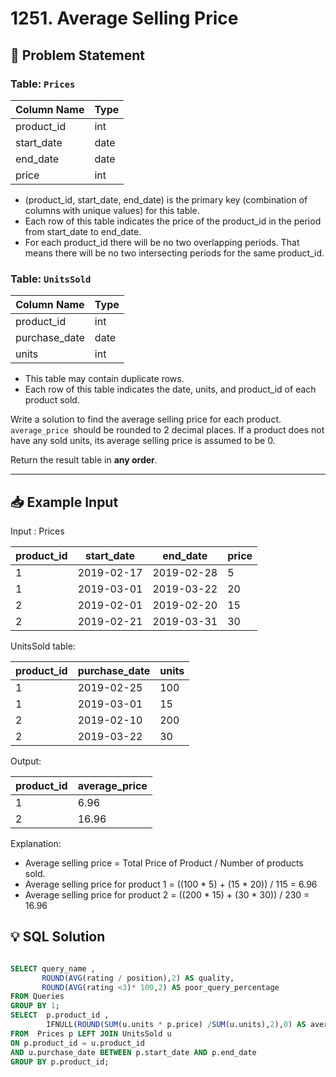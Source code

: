 

# 1251. Average Selling Price

## 📝 Problem Statement

### Table: `Prices`


| Column Name   | Type    |
|---------------|---------|
| product_id    | int     |
| start_date    | date    |
| end_date      | date    |
| price         | int     |

 - (product_id, start_date, end_date) is the primary key (combination of columns with unique values) for this table.
 - Each row of this table indicates the price of the product_id in the period from start_date to end_date.
 - For each product_id there will be no two overlapping periods. That means there will be no two intersecting periods for the same product_id.
 

### Table: `UnitsSold`

| Column Name   | Type    |
|---------------|---------|
| product_id    | int     |
| purchase_date | date    |
| units         | int     |

 - This table may contain duplicate rows.
 - Each row of this table indicates the date, units, and product_id of each product sold. 
 
Write a solution to find the average selling price for each product. `average_price `should be rounded to 2 decimal places. If a product does not have any sold units, its average selling price is assumed to be 0.

Return the result table in **any order**.

---

## 📥 Example Input

Input : Prices 

| product_id | start_date | end_date   | price  |
|------------|------------|------------|--------|
| 1          | 2019-02-17 | 2019-02-28 | 5      |
| 1          | 2019-03-01 | 2019-03-22 | 20     |
| 2          | 2019-02-01 | 2019-02-20 | 15     |
| 2          | 2019-02-21 | 2019-03-31 | 30     |

UnitsSold table:

| product_id | purchase_date | units |
|------------|---------------|-------|
| 1          | 2019-02-25    | 100   |
| 1          | 2019-03-01    | 15    |
| 2          | 2019-02-10    | 200   |
| 2          | 2019-03-22    | 30    |


Output: 

| product_id | average_price |
|------------|---------------|
| 1          | 6.96          |
| 2          | 16.96         |


Explanation: 
 - Average selling price = Total Price of Product / Number of products sold.
 - Average selling price for product 1 = ((100 * 5) + (15 * 20)) / 115 = 6.96
 - Average selling price for product 2 = ((200 * 15) + (30 * 30)) / 230 = 16.96

## 💡 SQL Solution

```sql

SELECT query_name ,
       ROUND(AVG(rating / position),2) AS quality,
       ROUND(AVG(rating <3)* 100,2) AS poor_query_percentage
FROM Queries
GROUP BY 1;
SELECT  p.product_id ,
        IFNULL(ROUND(SUM(u.units * p.price) /SUM(u.units),2),0) AS average_price
FROM  Prices p LEFT JOIN UnitsSold u
ON p.product_id = u.product_id
AND u.purchase_date BETWEEN p.start_date AND p.end_date
GROUP BY p.product_id;
